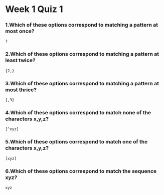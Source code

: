 # Week 1 Quiz 1


### 1.Which of these options correspond to matching a pattern at most once?

    ?

### 2.Which of these options correspond to matching a pattern at least twice?

    {2,}

### 3.Which of these options correspond to matching a pattern at most thrice?

    {,3}


### 4.Which of these options correspond to match none of the characters x,y,z?

    [^xyz]



### 5.Which of these options correspond to match one of the characters x,y,z?

    [xyz]


### 6.Which of these options correspond to match the sequence xyz?

    xyz

